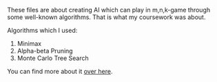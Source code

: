 These files are about creating AI which can play in m,n,k-game through some well-known algorithms.
That is what my coursework was about.

Algorithms which I used:
  1. Minimax
  2. Alpha-beta Pruning
  3. Monte Carlo Tree Search

You can find more about it [over here](https://drive.google.com/file/d/15Dw7pGW65kCsx2PLeBYJFD32ydLwx6zo/view?usp=sharing).
